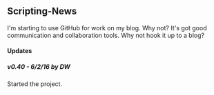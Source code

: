## Scripting-News		

I'm starting to use GitHub for work on my blog. Why not? It's got good communication and collaboration tools. Why not hook it up to a blog?

#### Updates

##### v0.40 - 6/2/16 by DW		

Started the project.

